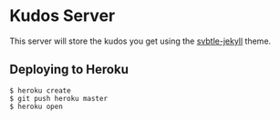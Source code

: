 # Kudos Server

This server will store the kudos you get using the [svbtle-jekyll](https://github.com/orlando/svbtle-jekyll) theme.

## Deploying to Heroku

```
$ heroku create
$ git push heroku master
$ heroku open
```
